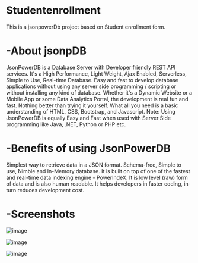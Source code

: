 # Studentenrollment
This is a jsonpowerDb project based on Student enrollment form. 

# -About jsonpDB
JsonPowerDB is a Database Server with Developer friendly REST API services. It's a High Performance, Light Weight, Ajax Enabled, Serverless, Simple to Use, Real-time Database.
Easy and fast to develop database applications without using any server side programming / scripting or without installing any kind of database.
Whether it's a Dynamic Website or a Mobile App or some Data Analytics Portal, the development is real fun and fast. Nothing better than trying it yourself. What all you need is a basic understanding of HTML, CSS, Bootstrap, and Javascript.
Note: Using JsonPowerDB is equally Easy and Fast when used with Server Side programming like Java, .NET, Python or PHP etc.


# -Benefits of using JsonPowerDB
Simplest way to retrieve data in a JSON format.
Schema-free, Simple to use, Nimble and In-Memory database.
It is built on top of one of the fastest and real-time data indexing engine - PowerIndeX.
It is low level (raw) form of data and is also human readable.
It helps developers in faster coding, in-turn reduces development cost.


# -Screenshots
![image](https://github.com/aditi059/Studentenrollment/assets/121781703/b5019e0f-be81-44e0-ae84-94689a99e0d1)

![image](https://github.com/aditi059/Studentenrollment/assets/121781703/672df164-0eb5-49fa-ac81-d4ece128fa43)

![image](https://github.com/aditi059/Studentenrollment/assets/121781703/d8e526e9-ee39-4dac-8572-778018409d3e)



